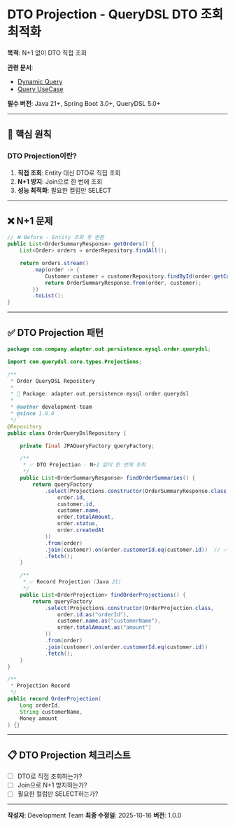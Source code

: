 # DTO Projection - QueryDSL DTO 조회 최적화

**목적**: N+1 없이 DTO 직접 조회

**관련 문서**:
- [Dynamic Query](./02_dynamic-query.md)
- [Query UseCase](../../03-application-layer/usecase-design/02_query-usecase.md)

**필수 버전**: Java 21+, Spring Boot 3.0+, QueryDSL 5.0+

---

## 📌 핵심 원칙

### DTO Projection이란?

1. **직접 조회**: Entity 대신 DTO로 직접 조회
2. **N+1 방지**: Join으로 한 번에 조회
3. **성능 최적화**: 필요한 컬럼만 SELECT

---

## ❌ N+1 문제

```java
// ❌ Before - Entity 조회 후 변환
public List<OrderSummaryResponse> getOrders() {
    List<Order> orders = orderRepository.findAll();

    return orders.stream()
        .map(order -> {
            Customer customer = customerRepository.findById(order.getCustomerId()).get();  // N+1!
            return OrderSummaryResponse.from(order, customer);
        })
        .toList();
}
```

---

## ✅ DTO Projection 패턴

```java
package com.company.adapter.out.persistence.mysql.order.querydsl;

import com.querydsl.core.types.Projections;

/**
 * Order QueryDSL Repository
 *
 * 📁 Package: adapter.out.persistence-mysql.order.querydsl
 *
 * @author development-team
 * @since 1.0.0
 */
@Repository
public class OrderQueryDslRepository {

    private final JPAQueryFactory queryFactory;

    /**
     * ✅ DTO Projection - N+1 없이 한 번에 조회
     */
    public List<OrderSummaryResponse> findOrderSummaries() {
        return queryFactory
            .select(Projections.constructor(OrderSummaryResponse.class,
                order.id,
                customer.id,
                customer.name,
                order.totalAmount,
                order.status,
                order.createdAt
            ))
            .from(order)
            .join(customer).on(order.customerId.eq(customer.id))  // ✅ Join
            .fetch();
    }

    /**
     * ✅ Record Projection (Java 21)
     */
    public List<OrderProjection> findOrderProjections() {
        return queryFactory
            .select(Projections.constructor(OrderProjection.class,
                order.id.as("orderId"),
                customer.name.as("customerName"),
                order.totalAmount.as("amount")
            ))
            .from(order)
            .join(customer).on(order.customerId.eq(customer.id))
            .fetch();
    }
}

/**
 * Projection Record
 */
public record OrderProjection(
    Long orderId,
    String customerName,
    Money amount
) {}
```

---

## 📋 DTO Projection 체크리스트

- [ ] DTO로 직접 조회하는가?
- [ ] Join으로 N+1 방지하는가?
- [ ] 필요한 컬럼만 SELECT하는가?

---

**작성자**: Development Team
**최종 수정일**: 2025-10-16
**버전**: 1.0.0
